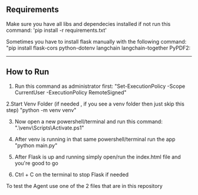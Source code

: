 ## Requirements

Make sure you have all libs and dependecies installed if not run this command:
'pip install -r requirements.txt'

Sometimes you have to install flask manually with the following command:
"pip install flask-cors python-dotenv langchain langchain-together PyPDF2: 


---

## How to Run

1. Run this command as administrator first:
"Set-ExecutionPolicy -Scope CurrentUser -ExecutionPolicy RemoteSigned"

2.Start Venv Folder (if needed , if you see a venv folder then just skip this step)
"python -m venv venv"

3. Now open a new powershell/terminal and run this command:
".\venv\Scripts\Activate.ps1"

4. After venv is running in that same powershell/terminal run the app
"python main.py"

5. After Flask is up and running simply open/run the index.html file and you're good to go

6. Ctrl + C on the terminal to stop Flask if needed

To test the Agent use one of the 2 files that are in this repository

<!-- Rrespekte nga Shpati -->

